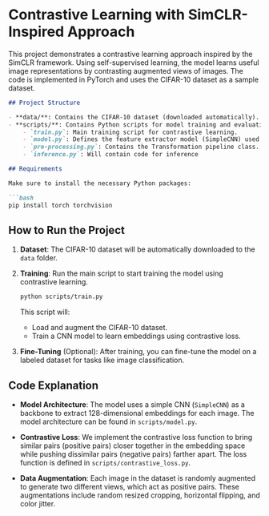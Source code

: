 # Contrastive Learning with SimCLR-Inspired Approach

This project demonstrates a contrastive learning approach inspired by the SimCLR framework. Using self-supervised learning, the model learns useful image representations by contrasting augmented views of images. The code is implemented in PyTorch and uses the CIFAR-10 dataset as a sample dataset.

```markdown
## Project Structure

- **data/**: Contains the CIFAR-10 dataset (downloaded automatically).
- **scripts/**: Contains Python scripts for model training and evaluation.
    - `train.py`: Main training script for contrastive learning.
    - `model.py`: Defines the feature extractor model (SimpleCNN) used for embedding images.
    - `pre-processing.py`: Contains the Transformation pipeline class.
    - `inference.py`: Will contain code for inference

## Requirements

Make sure to install the necessary Python packages:

```bash
pip install torch torchvision
```

## How to Run the Project

1. **Dataset**: The CIFAR-10 dataset will be automatically downloaded to the `data` folder.

2. **Training**: Run the main script to start training the model using contrastive learning.

   ```bash
   python scripts/train.py
   ```

   This script will:
   - Load and augment the CIFAR-10 dataset.
   - Train a CNN model to learn embeddings using contrastive loss.

3. **Fine-Tuning** (Optional): After training, you can fine-tune the model on a labeled dataset for tasks like image classification.

## Code Explanation

- **Model Architecture**:
  The model uses a simple CNN (`SimpleCNN`) as a backbone to extract 128-dimensional embeddings for each image. The model architecture can be found in `scripts/model.py`.

- **Contrastive Loss**:
  We implement the contrastive loss function to bring similar pairs (positive pairs) closer together in the embedding space while pushing dissimilar pairs (negative pairs) farther apart. The loss function is defined in `scripts/contrastive_loss.py`.

- **Data Augmentation**:
  Each image in the dataset is randomly augmented to generate two different views, which act as positive pairs. These augmentations include random resized cropping, horizontal flipping, and color jitter.
```